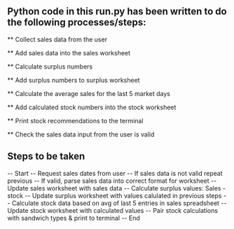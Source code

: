 ## Python code in this run.py has been written to do the following processes/steps:

** Collect sales data from the user

** Add sales data into the sales worksheet

** Calculate surplus numbers

** Add surplus numbers to surplus worksheet

** Calculate the average sales for the last 5 market days

** Add calculated stock numbers into the stock worksheet

** Print stock recommendations to the terminal

** Check the sales data input from the user is valid


## Steps to be taken

-- Start
-- Request sales dates from user
-- If sales data is not valid repeat previous
-- If valid, parse sales data into correct format for worksheet
-- Update sales worksheet with sales data
-- Calculate surplus values: Sales - stock
-- Update surplus worksheet with values calulated in previous steps
-- Calculate stock data based on avg of last 5 entries in sales spreadsheet
-- Update stock worksheet with calculated values
-- Pair stock calculations with sandwich types & print to terminal
-- End

